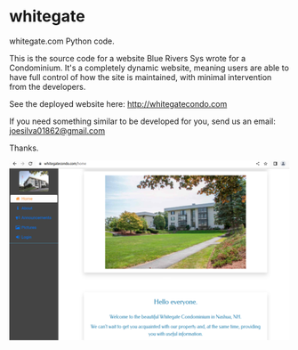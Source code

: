 # whitegate
whitegate.com Python code.

This is the source code for a website Blue Rivers Sys wrote for a Condominium.
It's a completely dynamic website, meaning users are able to have full control of how the site is maintained, with minimal intervention from the developers.

See the deployed website here: http://whitegatecondo.com

If you need something similar to be developed for you, send us an email: joesilva01862@gmail.com

Thanks.

<img src="pictures/whitegatecondo.png">
